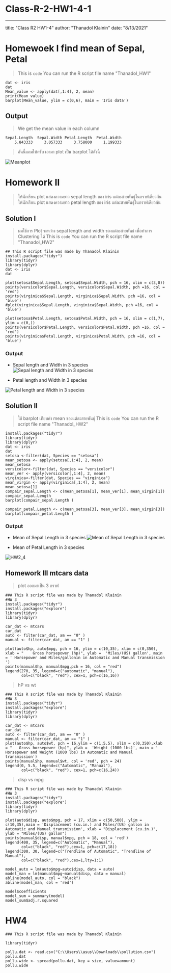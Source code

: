 # Class-R-2-HW1-4-1
---
title: "Class R2 HW1-4"
author: "Thanadol Klainin"
date: "8/13/2021"
# Homewoek I find mean of Sepal, Petal
> This is ``` code ``` You can run the R script file name "Thanadol_HW1"

```
dat <- iris
dat
Mean_value <- apply(dat[,1:4], 2, mean)
print(Mean_value)
barplot(Mean_value, ylim = c(0,6), main = 'Iris data')

```
## Output 
> We get the mean value in each column

```
Sepal.Length  Sepal.Width Petal.Length  Petal.Width 
    5.843333     3.057333     3.758000     1.199333 
```
>อันนี้แถมให้ครับ เอามา plot เป็น barplot ได้ดังนี้

![Meanplot](https://user-images.githubusercontent.com/67301601/129450171-e7e6ad25-b4b5-46d0-b2f8-52425b4db45c.png)


# Homework II 
>ให้นักเรียน plot แสดงความยาว sepal length ของ iris แต่ละสายพันธ์ุในกราฟเดียวกัน ให้นักเรียน plot แสดงความยาว petal length ของ iris แต่ละสายพันธุ์ในกราฟเดียวกัน

## Solution I

> ผมใช้การ Plot ระหว่าง sepal length and width ของแต่ละสายพันธ์ เพื่อทำการ Clustering ได้ 
> This is ``` code ``` You can run the R script file name "Thanadol_HW2"

```
## This R script file was made by Thanadol Klainin
install.packages("tidyr")
library(tidyr)
library(dplyr)
dat <- iris
dat

plot(setosa$Sepal.Length, setosa$Sepal.Width, pch = 16, xlim = c(3,8))
points(versicolor$Sepal.Length, versicolor$Sepal.Width, pch =16, col = 'red')
points(virginica$Sepal.Length, virginica$Sepal.Width, pch =16, col = 'blue')
#plot(virginica$Sepal.Length, virginica$Sepal.Width, pch =16, col = 'blue')

plot(setosa$Petal.Length, setosa$Petal.Width, pch = 16, xlim = c(1,7), ylim = c(0,))
points(versicolor$Petal.Length, versicolor$Petal.Width, pch =16, col = 'red')
points(virginica$Petal.Length, virginica$Petal.Width, pch =16, col = 'blue')

```

### Output 
* Sepal length and Width in 3 species
![Sepal length and Width in 3 species](https://user-images.githubusercontent.com/67301601/129450250-73d806d7-d207-4d3c-a531-7f7ce14c5326.png)


* Petal length and Width in 3 species

![Petal length and Width in 3 species](https://user-images.githubusercontent.com/67301601/129450298-4dbf77d9-45d8-44a0-ab69-462e30f08091.png)


## Solution II
> ใช้ barplot เทียบค่า mean ของแต่ละสายพันธุ์
> This is ``` code ``` You can run the R script file name "Thanadol_HW2"

```
install.packages("tidyr")
library(tidyr)
library(dplyr)
dat <- iris
dat
setosa <-filter(dat, Species == "setosa")
mean_setosa <- apply(setosa[,1:4], 2, mean)
mean_setosa
versicolor<-filter(dat, Species == "versicolor")
mean_ver <- apply(versicolor[,1:4], 2, mean) 
virginica<-filter(dat, Species == "virginica")
mean_virgin <- apply(virginica[,1:4], 2, mean) 
mean_setosa[1]
compair_sepal.Length <- c(mean_setosa[1], mean_ver[1], mean_virgin[1])
compair_sepal.Length
barplot(compair_sepal.Length )

compair_petal.Length <- c(mean_setosa[3], mean_ver[3], mean_virgin[3])
barplot(compair_petal.Length )
```
### Output 
* Mean of Sepal Length in 3 species
![Mean of Sepal Length in 3 species](https://user-images.githubusercontent.com/67301601/129450434-27581609-8fae-4e04-93d0-17bbc234d9d3.png)


* Mean of Petal Length in 3 species

![HW2_4](https://user-images.githubusercontent.com/67301601/129450470-046ac517-1de8-46ec-9482-f78c7de102a5.png)


## Homework III  mtcars data

> plot ออกมาเป็น 3 กราฟ 

```
### This R script file was made by Thanadol Klainin
#HW 3 
install.packages("tidyr")
install.packages("explore")
library(tidyr)
library(dplyr)

car_dat <- mtcars
car_dat
auto <- filter(car_dat, am == "0" )
manual <- filter(car_dat, am == "1" )

plot(auto$hp, auto$mpg, pch = 16, ylim = c(10,35), xlim = c(0,350), xlab = "	Gross horsepower (hp)", ylab = 	'Miles/(US) gallon', main = ' Horsepower and Miles/gallonin in Automatic and Manual transmission ')
points(manual$hp, manual$mpg,pch = 16, col = "red")
legend(270, 35, legend=c("automatic", "manual"),
       col=c("black", "red"), cex=1, pch=c(16,16))
```

> hP vs wt

```
### This R script file was made by Thanadol Klainin
#HW 3 
install.packages("tidyr")
install.packages("explore")
library(tidyr)
library(dplyr)

car_dat <- mtcars
car_dat
auto <- filter(car_dat, am == "0" )
manual <- filter(car_dat, am == "1" )
plot(auto$hp, auto$wt, pch = 16,ylim = c(1,5.5), xlim = c(0,350),xlab = "	Gross horsepower (hp)", ylab = 	'Weight (1000 lbs)', main = ' Horsepower and Weight (1000 lbs) in Automatic and Manual transmission')
points(manual$hp, manual$wt, col = 'red', pch = 24)
legend(0, 5.5, legend=c("Automatic", "Manual"),
       col=c("black", "red"), cex=1, pch=c(16,24))
```

> disp vs mpg

```
### This R script file was made by Thanadol Klainin
#HW 3 
install.packages("tidyr")
install.packages("explore")
library(tidyr)
library(dplyr)

plot(auto$disp, auto$mpg, pch = 17, xlim = c(50,500), ylim = c(10,35),main = 'Displacement (cu.in.) and Miles/(US) gallon in Automatic and Manual transmission', xlab = "Displacement (cu.in.)", ylab = "Miles/(US) gallon")
points(manual$disp, manual$mpg, pch = 18, col = 'red')
legend(400, 35, legend=c("Automatic", "Manual"),
       col=c("black", "red"),cex=1, pch=c(17,18))
legend(300, 30, legend=c("Trendline of Automatic", "Trendline of Manual"),
       col=c("black", "red"),cex=1,lty=1:1)
       
model_auto = lm(auto$mpg~auto$disp, data = auto)
model_man = lm(manual$mpg~manual$disp, data = manual)
abline(model_auto, col = "black")
abline(model_man, col = 'red')

model$coefficients
model_sum = summary(model)            
model_sum$adj.r.squared
```

# HW4


```
### This R script file was made by Thanadol Klainin

library(tidyr)

pollu.dat <- read.csv("C:\\Users\\asus\\Downloads\\pollution.csv")
pollu.dat
pollu.wide <- spread(pollu.dat, key = size, value=amount)
pollu.wide
```

